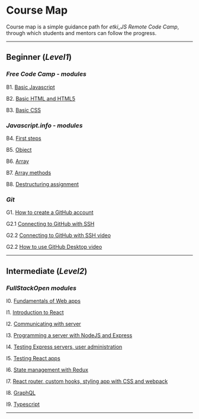 # Course Map

Course map is a simple guidance path for _etki_JS Remote Code Camp_, through which students and mentors can follow the progress.

*** 

## Beginner (_Level1_)

### _Free Code Camp - modules_
B1. [Basic Javascript](https://www.freecodecamp.org/learn/javascript-algorithms-and-data-structures/basic-javascript/)

B2. [Basic HTML and HTML5](https://www.freecodecamp.org/learn/responsive-web-design/basic-html-and-html5/)  

B3. [Basic CSS](https://www.freecodecamp.org/learn/responsive-web-design/basic-css/)  

### _Javascript.info - modules_
B4. [First steps](https://javascript.info/first-steps)

B5. [Object](https://javascript.info/object)

B6. [Array](https://javascript.info/array)

B7. [Array methods](https://javascript.info/array-methods)

B8. [Destructuring assignment](https://javascript.info/destructuring-assignment)


### _Git_

G1. [How to create a GitHub account](https://www.youtube.com/watch?v=ezxRcdJ8glM)

G2.1 [Connecting to GitHub with SSH](https://docs.github.com/en/github/authenticating-to-github/connecting-to-github-with-ssh)

G2.2 [Connecting to GitHub with SSH video](https://www.youtube.com/watch?v=nQDFBd5NFA8)

G2.2 [How to use GitHub Desktop video](https://www.youtube.com/watch?v=D_JffotBaRo)
*** 

## Intermediate (_Level2_)

### _FullStackOpen modules_ 
I0. [Fundamentals of Web apps](https://fullstackopen.com/en/part0)

I1. [Introduction to React](https://fullstackopen.com/en/part1)

I2. [Communicating with server](https://fullstackopen.com/en/part2)

I3. [Programming a server with NodeJS and Express](https://fullstackopen.com/en/part3)

I4. [Testing Express servers, user administration](https://fullstackopen.com/en/part4)

I5. [Testing React apps](https://fullstackopen.com/en/part5)

I6. [State management with Redux](https://fullstackopen.com/en/part6)

I7. [React router, custom hooks, styling app with CSS and webpack](https://fullstackopen.com/en/part7)

I8. [GraphQL](https://fullstackopen.com/en/part8)

I9. [Typescript](https://fullstackopen.com/en/part9)

***




